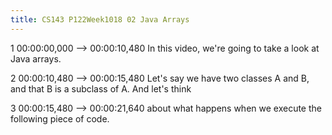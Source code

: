 ```yaml
---
title: CS143 P122Week1018 02 Java Arrays
---
```


1
00:00:00,000 --> 00:00:10,480
In this video, we're going to take a look at Java arrays.

2
00:00:10,480 --> 00:00:15,480
Let's say we have two classes A and B, and that B is a subclass of A. And let's think

3
00:00:15,480 --> 00:00:21,640
about what happens when we execute the following piece of code.

